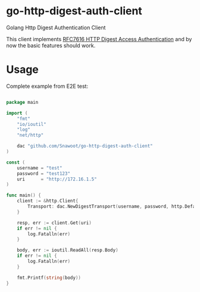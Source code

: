 # go-http-digest-auth-client

Golang Http Digest Authentication Client

This client implements [RFC7616 HTTP Digest Access Authentication](https://www.rfc-editor.org/rfc/rfc7616.txt)
and by now the basic features should work.

# Usage

Complete example from E2E test:

```go

package main

import (
	"fmt"
	"io/ioutil"
	"log"
	"net/http"

	dac "github.com/Snawoot/go-http-digest-auth-client"
)

const (
	username = "test"
	password = "test123"
	uri      = "http://172.16.1.5"
)

func main() {
	client := &http.Client{
		Transport: dac.NewDigestTransport(username, password, http.DefaultTransport),
	}

	resp, err := client.Get(uri)
	if err != nil {
		log.Fatalln(err)
	}

	body, err := ioutil.ReadAll(resp.Body)
	if err != nil {
		log.Fatalln(err)
	}

	fmt.Printf(string(body))
}
```
